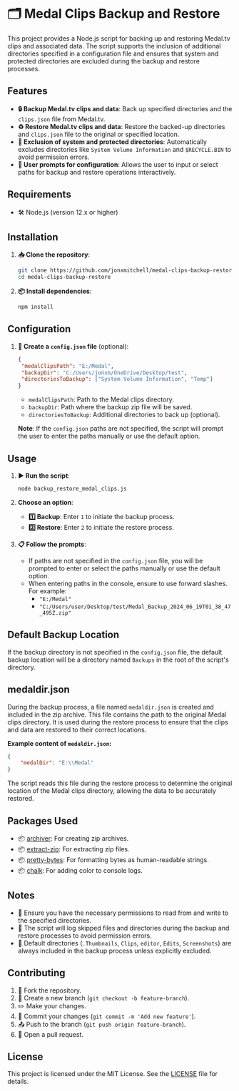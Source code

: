 # 🗂️ Medal Clips Backup and Restore

This project provides a Node.js script for backing up and restoring Medal.tv clips and associated data. The script supports the inclusion of additional directories specified in a configuration file and ensures that system and protected directories are excluded during the backup and restore processes.

## Features

- **🔒 Backup Medal.tv clips and data**: Back up specified directories and the `clips.json` file from Medal.tv.
- **♻️ Restore Medal.tv clips and data**: Restore the backed-up directories and `clips.json` file to the original or specified location.
- **🚫 Exclusion of system and protected directories**: Automatically excludes directories like `System Volume Information` and `$RECYCLE.BIN` to avoid permission errors.
- **💬 User prompts for configuration**: Allows the user to input or select paths for backup and restore operations interactively.

## Requirements

- 🛠️ Node.js (version 12.x or higher)

## Installation

1. **📥 Clone the repository**:

   ```bash
   git clone https://github.com/jonxmitchell/medal-clips-backup-restore.git
   cd medal-clips-backup-restore
   ```

2. **📦 Install dependencies**:
   ```bash
   npm install
   ```

## Configuration

1. **📝 Create a `config.json` file** (optional):

   ```json
   {
   	"medalClipsPath": "E:/Medal",
   	"backupDir": "C:/Users/jonxm/OneDrive/Desktop/test",
   	"directoriesToBackup": ["System Volume Information", "Temp"]
   }
   ```

   - `medalClipsPath`: Path to the Medal clips directory.
   - `backupDir`: Path where the backup zip file will be saved.
   - `directoriesToBackup`: Additional directories to back up (optional).

   **Note**: If the `config.json` paths are not specified, the script will prompt the user to enter the paths manually or use the default option.

## Usage

1. **▶️ Run the script**:

   ```bash
   node backup_restore_medal_clips.js
   ```

2. **Choose an option**:

   - **1️⃣ Backup**: Enter `1` to initiate the backup process.
   - **2️⃣ Restore**: Enter `2` to initiate the restore process.

3. **📋 Follow the prompts**:
   - If paths are not specified in the `config.json` file, you will be prompted to enter or select the paths manually or use the default option.
   - When entering paths in the console, ensure to use forward slashes. For example:
     - `"E:/Medal"`
     - `"C:/Users/user/Desktop/test/Medal_Backup_2024_06_19T01_38_47_495Z.zip"`

## Default Backup Location

If the backup directory is not specified in the `config.json` file, the default backup location will be a directory named `Backups` in the root of the script's directory.

## medaldir.json

During the backup process, a file named `medaldir.json` is created and included in the zip archive. This file contains the path to the original Medal clips directory. It is used during the restore process to ensure that the clips and data are restored to their correct locations.

**Example content of `medaldir.json`:**

```json
{
	"medalDir": "E:\\Medal"
}
```

The script reads this file during the restore process to determine the original location of the Medal clips directory, allowing the data to be accurately restored.

## Packages Used

- 📦 [archiver](https://www.npmjs.com/package/archiver): For creating zip archives.
- 📦 [extract-zip](https://www.npmjs.com/package/extract-zip): For extracting zip files.
- 📦 [pretty-bytes](https://www.npmjs.com/package/pretty-bytes): For formatting bytes as human-readable strings.
- 📦 [chalk](https://www.npmjs.com/package/chalk): For adding color to console logs.

## Notes

- 🔐 Ensure you have the necessary permissions to read from and write to the specified directories.
- 📝 The script will log skipped files and directories during the backup and restore processes to avoid permission errors.
- 📂 Default directories (`.Thumbnails`, `Clips`, `editor`, `Edits`, `Screenshots`) are always included in the backup process unless explicitly excluded.

## Contributing

1. 🍴 Fork the repository.
2. 🌿 Create a new branch (`git checkout -b feature-branch`).
3. ✏️ Make your changes.
4. 💾 Commit your changes (`git commit -m 'Add new feature'`).
5. 📤 Push to the branch (`git push origin feature-branch`).
6. 📨 Open a pull request.

## License

This project is licensed under the MIT License. See the [LICENSE](LICENSE) file for details.

